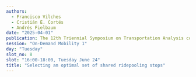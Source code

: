 ```yaml
---
authors:
  - Francisco Vilches
  - Cristián E. Cortés
  - Andrés Fielbaum
date: "2025-04-01"
publication: The 12th Triennial Symposium on Transportation Analysis conference
session: "On-Demand Mobility 1"
day: "Tuesday"
slot_no: 8
slot: "16:00-18:00, Tuesday June 24"
title: "Selecting an optimal set of shared ridepooling stops"
---
```

